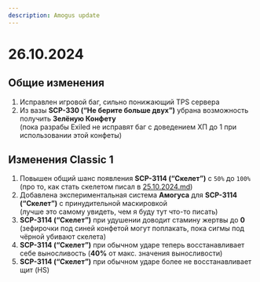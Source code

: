 ```yaml
---
description: Amogus update
---
```


# 26.10.2024

## Общие изменения

1. Исправлен игровой баг, сильно понижающий TPS сервера
2. Из вазы **SCP-330 (“Не берите больше двух”)** убрана возможность получить **Зелёную Конфету** \
   (пока разрабы Exiled не исправят баг с доведением ХП до 1 при использовании этой конфеты)

## Изменения Classic 1

1. Повышен общий шанс появления **SCP-3114 (“Скелет”)** c `50%` до `100%` (про то, как стать скелетом писал в [25.10.2024.md](25.10.2024.md "mention"))
2. Добавлена экспериментальная система **Амогуса** для **SCP-3114 (“Скелет”)** с принудительной маскировкой \
   (лучше это самому увидеть, чем я буду тут что-то писать)
3. **SCP-3114 (“Скелет”)** при удушении доводит стамину жертвы до **0** (зефирочки под синей конфетой могут поплакать, пока сигмы под чёрной убивают скелета)
4. **SCP-3114 (“Скелет”)** при обычном ударе теперь восстанавливает себе выносливость (**40%** от макс. значения выносливости)
5. **SCP-3114 (“Скелет”)** при обычном ударе более не восстанавливает щит (HS)
